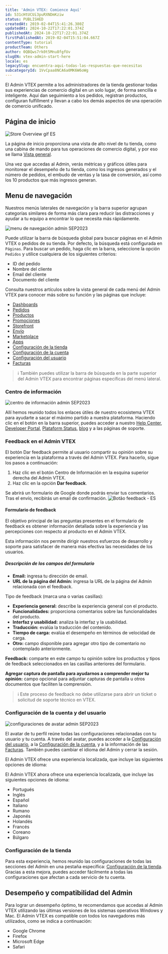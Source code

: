 ```yaml
---
title: 'Admin VTEX: Comience Aquí'
id: 531cHtUCUi3puRXNDmKziw
status: PUBLISHED
createdAt: 2019-02-04T15:41:26.380Z
updatedAt: 2024-10-22T17:22:01.374Z
publishedAt: 2024-10-22T17:22:01.374Z
firstPublishedAt: 2019-02-04T15:51:04.667Z
contentType: tutorial
productTeam: Others
author: 0QBQws7rk0t5Mnu8fgfUv
slugEN: vtex-admin-start-here
locale: es
legacySlug: encuentra-aqui-todas-las-respuestas-que-necesitas
subcategoryId: 1VvCpaa8NCA6a0MK6W6oWg
---
```


El Admin VTEX permite a los administradores de la tienda gestionar todas sus experiencias de comercio digital en un solo lugar, de forma sencilla e inteligente. Aquí dan seguimiento a los pedidos, registran productos, configuran fulfillment y llevan a cabo los demás aspectos de una operación de comercio unificado.

## Página de inicio
![Store Overview gif ES](https://raw.githubusercontent.com/vtexdocs/help-center-content/refs/heads/main/_1.gif)

La página de inicio proporciona una vista de alto nivel de tu tienda, como una cabina de mando para tus operaciones de comercio digital, y por eso se llama [Vista general](https://help.vtex.com/es/v4/docs/visao-geral-da-loja--6mcM4LPUqQxSiXY6uFtXZy).

Una vez que accedas al Admin, verás métricas y gráficos útiles para monitorear el desempeño de tu tienda, como los ingresos generados y el número de pedidos, el embudo de ventas y la tasa de conversión, así como los 10 productos que más ingresos generan.

## Menu de navegación  

Nuestros menús laterales de navegación y la barra superior agrupan categorías similares de forma más clara para reducir las distracciones y ayudar a tu equipo a encontrar lo que necesita más rápidamente. 

![menu de navegación admin SEP2023](https://raw.githubusercontent.com/vtexdocs/help-center-content/refs/heads/main/_2.png)

Puede utilizar la barra de búsqueda global para buscar páginas en el Admin VTEX o pedidos de su tienda. Por defecto, la búsqueda está configurada en `Páginas`. Para buscar un pedido, haga clic en la barra, seleccione la opción `Pedidos` y utilice cualquiera de los siguientes criterios:

- ID del pedido
- Nombre del cliente
- Email del cliente
- Documento del cliente

Consulta nuestros artículos sobre la vista general de cada menú del Admin VTEX para conocer más sobre su función y las páginas que incluye:

- [Dashboards](https://help.vtex.com/es/v4/docs/visao-geral-dashboards--3FA56jDSTQjuSDwJRYQihm)      
- [Pedidos](https://help.vtex.com/es/v4/docs/visao-geral-pedidos--wHTMvgtq5BuUJhZdYYExj)    
- [Productos](https://help.vtex.com/es/v4/docs/visao-geral-produtos--5Aq3VcT9G9AeIAKFmHaf0u)     
- [Promociones](https://help.vtex.com/es/v4/docs/visao-geral-promocoes--6ZSwEn2PJQ5qs0Az2EPbd3)    
- [Storefront](https://help.vtex.com/es/v4/docs/visao-geral-storefront--6LK0TxoDqrJz2YnM90WvIk)    
- [Envío](https://help.vtex.com/es/v4/docs/visao-geral-envio--1hw1otLpTkIjQh4WiBTFYv)  
- [Marketplace](https://help.vtex.com/es/v4/docs/visao-geral-marketplace--1MwABSIGjYSrFPUXhnUXiV)  
- [Apps](https://help.vtex.com/es/v4/docs/apps-overview--Abz99oney4PUmrf7QcHc9)  
- [Configuración de la tienda](https://help.vtex.com/es/tutorial/visao-geral-configuracoes-da-loja--6VtlMoid6iM9dP14X1CopT)  
- [Configuración de la cuenta](https://help.vtex.com/es/v4/docs/account-settings-overview--159BmXTQhaP44wLxtPff6r)  
- [Configuración del usuario](https://help.vtex.com/es/v4/docs/visao-geral-configuracoes-usuario--1qYAvOTZBVYMosJ7tQm3Ry)  
- [Facturas](https://help.vtex.com/es/v4/docs/billing-overview--CcugO41lhNJzQKpazKYQC)  

>ℹ️ También puedes utilizar la barra de búsqueda en la parte superior del Admin VTEX para encontrar páginas específicas del menú lateral.

### Centro de información

![centro de información admin SEP2023](https://raw.githubusercontent.com/vtexdocs/help-center-content/refs/heads/main/_3.gif)

Allí hemos reunido todos los enlaces útiles de nuestro ecosistema VTEX para ayudarte a sacar el máximo partido a nuestra plataforma. Haciendo clic en el botón <i class='fa fa-question-circle-o'></i>  en la barra superior, puedes acceder a nuestro [Help Center](https://help.vtex.com), [Developer Portal](https://developers.vtex.com/), [Plataform Status](https://status.vtex.com/), [blog](https://vtex.com/es/blog/) y a las páginas de soporte.

### Feedback en el Admin VTEX
El botón Dar feedback permite al usuario compartir su opinión sobre su experiencia en la plataforma a través del Admin VTEX. Para hacerlo, sigue los pasos a continuación:

1. Haz clic en el botón Centro de Información en la esquina superior derecha del Admin VTEX.
2. Haz clic en la opción **Dar feedback**.

Se abrirá un formulario de Google donde podrás enviar tus comentarios. Tras el envío, recibirás un email de confirmación.
![Botão feedback - ES](https://raw.githubusercontent.com/vtexdocs/help-center-content/refs/heads/main/_4.gif)

#### Formulario de feedback
El objetivo principal de las preguntas presentes en el formulario de feedback es obtener información detallada sobre la experiencia y las percepciones con respecto al producto en el Admin VTEX.

Esta información nos permite dirigir nuestros esfuerzos de desarrollo y soporte para satisfacer de manera más efectiva las necesidades de los usuarios.

##### Descripción de los campos del formulario
- **Email:** ingresa tu dirección de email.
- **URL de la página del Admin:** ingresa la URL de la página del Admin relacionada con el feedback.

Tipo de feedback (marca una o varias casillas): 
- **Experiencia general:** describe la experiencia general con el producto.
- **Funcionalidades:** proporciona comentarios sobre las funcionalidades del producto.
- **Interfaz y usabilidad:** analiza la interfaz y la usabilidad.
- **Traducción:** evalúa la traducción del contenido.
- **Tiempo de carga:** evalúa el desempeño en términos de velocidad de carga.
- **Otro:** campo disponible para agregar otro tipo de comentario no contemplado anteriormente.

**Feedback:** comparte en este campo tu opinión sobre los productos y tipos de feedback seleccionados en las casillas anteriores del formulario.

**Agregar captura de pantalla para ayudarnos a comprender mejor tu opinión:** campo opcional para adjuntar capturas de pantalla u otros documentos que faciliten la comprensión.

>ℹ️ Este proceso de feedback no debe utilizarse para abrir un ticket o solicitud de soporte técnico en VTEX.

### Configuración de la cuenta y del usuario

![configuraciones de avatar admin SEP2023](https://raw.githubusercontent.com/vtexdocs/help-center-content/refs/heads/main/_5.gif)

El avatar de tu perfil reúne todas las configuraciones relacionadas con tu usuario y tu cuenta. A través del avatar, puedes acceder a la [Configuración del usuario](https://help.vtex.com/es/v4/docs/user-settings-overview--1qYAvOTZBVYMosJ7tQm3Ry), a la [Configuración de la cuenta](https://help.vtex.com/es/v4/docs/account-settings-overview--159BmXTQhaP44wLxtPff6r), y a la información de las [Facturas](https://help.vtex.com/es/v4/docs/billing-overview--CcugO41lhNJzQKpazKYQC).  También puedes cambiar el idioma del Admin y cerrar la sesión.

El Admin VTEX ofrece una experiencia localizada, que incluye las siguientes opciones de idioma:

El Admin VTEX ahora ofrece una experiencia localizada, que incluye las siguientes opciones de idioma:

- Portugués
- Inglés
- Español
- Italiano
- Rumano
- Japonés
- Holandés
- Francés
- Coreano
- Búlgaro

### Configuración de la tienda

Para esta experiencia, hemos reunido las configuraciones de todas las secciones del Admin en una pestaña específica: [Configuración de la tienda](https://help.vtex.com/es/v4/docs/visao-geral-configuracoes-da-loja--5e1Mj7oBDq2NEYJ7cpDdR4). Gracias a esta mejora, puedes acceder fácilmente a todas las configuraciones que afectan a cada servicio de tu cuenta.

## Desempeño y compatibilidad del Admin
Para lograr un desempeño óptimo, te recomendamos que accedas al Admin VTEX utilizando las últimas versiones de los sistemas operativos Windows y Mac. El Admin VTEX es compatible con todos los navegadores más utilizados, como se indica a continuación:

- Google Chrome  
- Firefox  
- Microsoft Edge  
- Safari  

